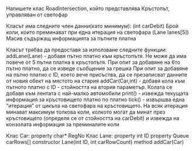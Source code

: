 Напишете клас RoadIntersection, който представлява Кръстопът, управляван от светофар

Класът има следните член данни(като минимум):
(int carDebit) Брой коли, които преминават при една итерация на светофара
(Lane lanes[5]) Масив съдържащ информацията за пътните платна

Класът трябва да предоставя за използване следните функции:
addLane(Lane) - добавя пътно платно към кръстопътя. Не може да има повече от 5 пътни платна в кръстопътя. 
При опит за добавяне на 6то пътно платно, да се изведе съобщение за грешка
При опит за добавяне на пътно платно с ID, което вече присъства, да се презаписват данните от новия обект на мястото на стария
addCar(Car,int) - добавя кола към пътното платно с ID - стойността на втория параметър. Колата се добавя към лентата с най-малко автомобили
print() - извежда текущата информация за кръстовището платно по платно
tick() - извършва една “итерация” от цикъла на светофара на кръстовището. На всяк итерация минават максимум толкова коли, колкото могат да минат през кръстовището (определя се от стойността на carDebit) и извежда на конзолата информация за преминалите коли 


Клас Car:
property char* RegNo
Клас Lane:
property int ID
property Queue carRows[]
constructor Lane(int ID, int carRowCount)
method addCar(Car)
